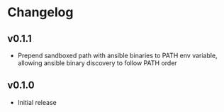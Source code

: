 # Changelog

## v0.1.1

* Prepend sandboxed path with ansible binaries to PATH env variable, allowing ansible binary discovery to follow PATH order

## v0.1.0

* Initial release
